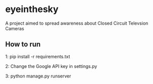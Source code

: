 # eyeinthesky
A project aimed to spread awareness about Closed Circuit Televsion Cameras


## How to run

1: pip install -r requirements.txt

2: Change the Google API key in settings.py

3: python manage.py runserver
